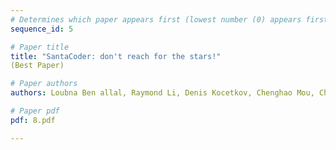 ```yaml
---
# Determines which paper appears first (lowest number (0) appears first)
sequence_id: 5

# Paper title
title: "SantaCoder: don't reach for the stars!"
(Best Paper)

# Paper authors
authors: Loubna Ben allal, Raymond Li, Denis Kocetkov, Chenghao Mou, Christopher Akiki, Carlos Muñoz Ferrandis, Niklas Muennighoff, Mayank Mishra, Alex Gu, Manan Dey, Logesh Kumar Umapathi, Carolyn Jane Anderson, Yangtian Zi, Hailey Schoelkopf, Sergey Troshin, Dmitry Abulkhanov, Michael Lappert, Francesco De Toni, Qian Liu, Shamik Bose, Terry Yue Zhuo, Ian Yu, Paulo Villegas, Bernardo Garcia del Rio, Marco Zocca, Sourab Mangrulkar, Urvashi Bhattacharyya, Joel Lamy-Poirier, Huu Nguyen, David Lansky, Danish Contractor, Jia LI, Dzmitry Bahdanau, Yacine Jernite, Sean Hughes, Daniel Fried, Arjun Guha, Harm de Vries, Leandro Von Werra 

# Paper pdf
pdf: 8.pdf

---
```

